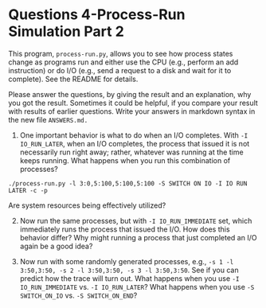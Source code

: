 # Questions 4-Process-Run Simulation Part 2

This program, `process-run.py`, allows you to see how process states change as programs run and either use the CPU (e.g., perform an add instruction) or do I/O (e.g., send a request to a disk and wait for it to complete). See the README for details.

Please answer the questions, by giving the result and an explanation, why you got the result. Sometimes it could be helpful, if you compare your result with results of earlier questions. Write your answers in markdown syntax in the new file `ANSWERS.md.`


1. One  important behavior is what to do when an I/O completes. With `-I IO_RUN_LATER`, when an I/O completes, the process that issued it is not necessarily run right away; rather, whatever was running at the time keeps running. What happens when you run this combination of processes?

 ```text
./process-run.py -l 3:0,5:100,5:100,5:100 -S SWITCH ON IO -I IO RUN LATER -c -p
 ```

 Are system resources being effectively utilized?

2. Now run the same processes, but with `-I IO_RUN_IMMEDIATE` set, which immediately runs the process that issued the I/O. How does this behavior differ? Why might running a process that just completed an I/O again be a good idea?

3. Now run with some randomly generated processes, e.g., `-s 1 -l 3:50,3:50, -s 2 -l 3:50,3:50, -s 3 -l 3:50,3:50`. See if you can predict how the trace will turn out. What happens when you use `-I IO_RUN_IMMEDIATE` vs. `-I IO_RUN_LATER`? What happens when you use `-S SWITCH_ON_IO` vs. `-S SWITCH_ON_END`?
